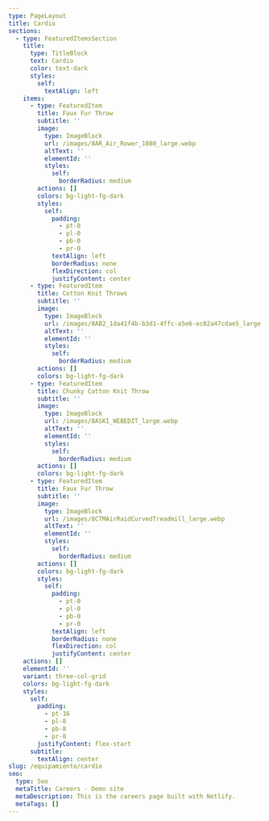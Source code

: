 ```yaml
---
type: PageLayout
title: Cardio
sections:
  - type: FeaturedItemsSection
    title:
      type: TitleBlock
      text: Cardio
      color: text-dark
      styles:
        self:
          textAlign: left
    items:
      - type: FeaturedItem
        title: Faux Fur Throw
        subtitle: ''
        image:
          type: ImageBlock
          url: /images/8AR_Air_Rower_1080_large.webp
          altText: ''
          elementId: ''
          styles:
            self:
              borderRadius: medium
        actions: []
        colors: bg-light-fg-dark
        styles:
          self:
            padding:
              - pt-0
              - pl-0
              - pb-0
              - pr-0
            textAlign: left
            borderRadius: none
            flexDirection: col
            justifyContent: center
      - type: FeaturedItem
        title: Cotton Knit Throws
        subtitle: ''
        image:
          type: ImageBlock
          url: /images/8AB2_1da41f4b-b3d1-4ffc-a5e6-ec02a47cdae5_large.webp
          altText: ''
          elementId: ''
          styles:
            self:
              borderRadius: medium
        actions: []
        colors: bg-light-fg-dark
      - type: FeaturedItem
        title: Chunky Cotton Knit Throw
        subtitle: ''
        image:
          type: ImageBlock
          url: /images/8ASKI_WEBEDIT_large.webp
          altText: ''
          elementId: ''
          styles:
            self:
              borderRadius: medium
        actions: []
        colors: bg-light-fg-dark
      - type: FeaturedItem
        title: Faux Fur Throw
        subtitle: ''
        image:
          type: ImageBlock
          url: /images/8CTMAirRaidCurvedTreadmill_large.webp
          altText: ''
          elementId: ''
          styles:
            self:
              borderRadius: medium
        actions: []
        colors: bg-light-fg-dark
        styles:
          self:
            padding:
              - pt-0
              - pl-0
              - pb-0
              - pr-0
            textAlign: left
            borderRadius: none
            flexDirection: col
            justifyContent: center
    actions: []
    elementId: ''
    variant: three-col-grid
    colors: bg-light-fg-dark
    styles:
      self:
        padding:
          - pt-16
          - pl-8
          - pb-8
          - pr-8
        justifyContent: flex-start
      subtitle:
        textAlign: center
slug: /equipamiento/cardio
seo:
  type: Seo
  metaTitle: Careers - Demo site
  metaDescription: This is the careers page built with Netlify.
  metaTags: []
---
```

